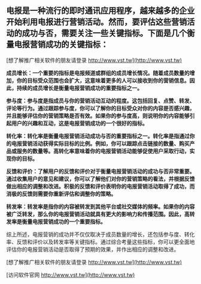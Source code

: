 ## **电报是一种流行的即时通讯应用程序，越来越多的企业开始利用电报进行营销活动。然而，要评估这些营销活动的成功与否，需要关注一些关键指标。下面是几个衡量电报营销成功的关键指标：**

[想了解推广相关软件的朋友请登录 http://www.vst.tw](http://www.vst.tw)

**成员增长：一个重要的指标是电报频道或群组的成员增长情况。随着成员数量的增加，你的目标受众范围也会扩大，这意味着更多的人可以接收到你的营销信息。因此，持续的成员增长是衡量电报营销成功的重要指标之一。**

**参与度：参与度是指成员与你的营销活动互动的程度。这包括回复、点赞、转发、评论等行为。通过跟踪参与度，你可以了解你的目标受众对你的内容是否感兴趣，并且能够评估你的营销策略是否有效。如果你的参与度高，则说明你的内容能够引起用户的兴趣和互动，这是电报营销成功的一个很好的指标。**

**转化率：转化率是衡量电报营销活动成功与否的重要指标之一。转化率是指通过你的电报营销活动获得实际目标的比例。例如，你可以跟踪点击链接的数量、购买产品或服务的数量等。高转化率意味着你的电报营销活动能够促使用户采取行动，实现你的目标。**

**反馈和评价：了解用户的反馈和评价对于衡量电报营销活动的成功与否非常重要。通过收集用户的意见和建议，你可以了解他们对你的营销策略的看法，并根据反馈做出相应的调整和改进。积极的反馈和评价表明你的电报营销活动取得了成功，而消极的反馈则需要你重新评估和调整你的策略。**

**转发率：转发率是指你的内容被转发到其他平台或社交媒体的频率。如果你的内容被广泛转发，那么你的电报营销活动就具有更大的影响力和传播范围。因此，高转发率是衡量电报营销成功的一个重要指标。**

综上所述，电报营销的成功并不仅仅取决于成员数量的增长，还包括参与度、转化率、反馈和评价以及转发率等关键指标。通过综合考量这些指标，你可以更全面地评估你的电报营销活动是否取得了预期的效果，并作出相应的调整和改进。

[想了解推广相关软件的朋友请登录 http://www.vst.tw](http://www.vst.tw)


[访问软件官网 http://www.vst.tw](http://www.vst.tw)
